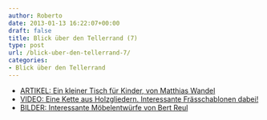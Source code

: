 ```yaml
---
author: Roberto
date: 2013-01-13 16:22:07+00:00
draft: false
title: Blick über den Tellerrand (7)
type: post
url: /blick-uber-den-tellerrand-7/
categories:
- Blick über den Tellerrand
---
```



  * [ARTIKEL: Ein kleiner Tisch für Kinder, von Matthias Wandel](http://woodgears.ca/table/kids/)
  * [VIDEO: Eine Kette aus Holzgliedern. Interessante Frässchablonen dabei!](http:/https:/https://www.youtube.com/watch?v=1pHCfXtRYCA)
  * [BILDER: Interessante Möbelentwürfe von Bert Reul](http:/https://www.bertreul.de/Mobel/mobel.html)


